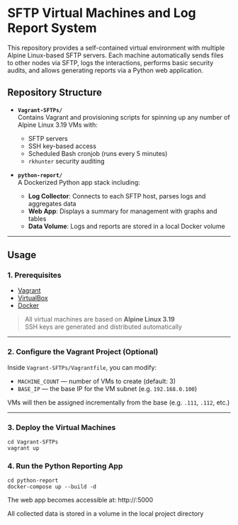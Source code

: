 # SFTP Virtual Machines and Log Report System

This repository provides a self-contained virtual environment with multiple Alpine Linux-based SFTP servers. Each machine automatically sends files to other nodes via SFTP, logs the interactions, performs basic security audits, and allows generating reports via a Python web application.

## Repository Structure

- **`Vagrant-SFTPs/`**  
  Contains Vagrant and provisioning scripts for spinning up any number of Alpine Linux 3.19 VMs with:
  - SFTP servers
  - SSH key-based access
  - Scheduled Bash cronjob (runs every 5 minutes)
  - `rkhunter` security auditing

- **`python-report/`**  
  A Dockerized Python app stack including:
  - **Log Collector**: Connects to each SFTP host, parses logs and aggregates data
  - **Web App**: Displays a summary for management with graphs and tables
  - **Data Volume**: Logs and reports are stored in a local Docker volume

---

## Usage

### 1. Prerequisites

- [Vagrant](https://www.vagrantup.com/)
- [VirtualBox](https://www.virtualbox.org/)
- [Docker](https://www.docker.com/)

> All virtual machines are based on **Alpine Linux 3.19**  
> SSH keys are generated and distributed automatically

---

### 2. Configure the Vagrant Project (Optional)

Inside `Vagrant-SFTPs/Vagrantfile`, you can modify:

- `MACHINE_COUNT` — number of VMs to create (default: 3)
- `BASE_IP` — the base IP for the VM subnet (e.g. `192.168.0.100`)

VMs will then be assigned incrementally from the base (e.g. `.111`, `.112`, etc.)

---

### 3. Deploy the Virtual Machines
```
cd Vagrant-SFTPs
vagrant up
```
### 4. Run the Python Reporting App
```
cd python-report
docker-compose up --build -d
```
The web app becomes accessible at:
http://<host-ip>:5000

All collected data is stored in a volume in the local project directory

